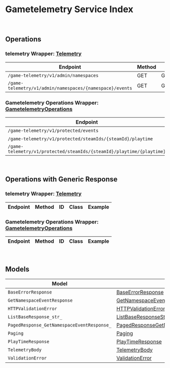[//]: # (This code is generated by tool. DO NOT EDIT.)

# Gametelemetry Service Index

&nbsp;

## Operations

### telemetry Wrapper:  [Telemetry](../../apis/AccelByte.Sdk.Api.Gametelemetry/Wrapper/Telemetry.cs)
| Endpoint | Method | ID | Class | Example |
|---|---|---|---|---|
| `/game-telemetry/v1/admin/namespaces` | GET | GetNamespacesGameTelemetryV1AdminNamespacesGet | [GetNamespacesGameTelemetryV1AdminNamespacesGet](../../apis/AccelByte.Sdk.Api.Gametelemetry/Operation/Telemetry/GetNamespacesGameTelemetryV1AdminNamespacesGet.cs) | [GetNamespacesGameTelemetryV1AdminNamespacesGet](../../samples/AccelByte.Sdk.Sample.Cli/ApiCommand/Gametelemetry/Telemetry/GetNamespacesGameTelemetryV1AdminNamespacesGet.cs) |
| `/game-telemetry/v1/admin/namespaces/{namespace}/events` | GET | GetEventsGameTelemetryV1AdminNamespacesNamespaceEventsGet | [GetEventsGameTelemetryV1AdminNamespacesNamespaceEventsGet](../../apis/AccelByte.Sdk.Api.Gametelemetry/Operation/Telemetry/GetEventsGameTelemetryV1AdminNamespacesNamespaceEventsGet.cs) | [GetEventsGameTelemetryV1AdminNamespacesNamespaceEventsGet](../../samples/AccelByte.Sdk.Sample.Cli/ApiCommand/Gametelemetry/Telemetry/GetEventsGameTelemetryV1AdminNamespacesNamespaceEventsGet.cs) |

### Gametelemetry Operations Wrapper:  [GametelemetryOperations](../../apis/AccelByte.Sdk.Api.Gametelemetry/Wrapper/GametelemetryOperations.cs)
| Endpoint | Method | ID | Class | Example |
|---|---|---|---|---|
| `/game-telemetry/v1/protected/events` | POST | ProtectedSaveEventsGameTelemetryV1ProtectedEventsPost | [ProtectedSaveEventsGameTelemetryV1ProtectedEventsPost](../../apis/AccelByte.Sdk.Api.Gametelemetry/Operation/GametelemetryOperations/ProtectedSaveEventsGameTelemetryV1ProtectedEventsPost.cs) | [ProtectedSaveEventsGameTelemetryV1ProtectedEventsPost](../../samples/AccelByte.Sdk.Sample.Cli/ApiCommand/Gametelemetry/GametelemetryOperations/ProtectedSaveEventsGameTelemetryV1ProtectedEventsPost.cs) |
| `/game-telemetry/v1/protected/steamIds/{steamId}/playtime` | GET | ProtectedGetPlaytimeGameTelemetryV1ProtectedSteamIdsSteamIdPlaytimeGet | [ProtectedGetPlaytimeGameTelemetryV1ProtectedSteamIdsSteamIdPlaytimeGet](../../apis/AccelByte.Sdk.Api.Gametelemetry/Operation/GametelemetryOperations/ProtectedGetPlaytimeGameTelemetryV1ProtectedSteamIdsSteamIdPlaytimeGet.cs) | [ProtectedGetPlaytimeGameTelemetryV1ProtectedSteamIdsSteamIdPlaytimeGet](../../samples/AccelByte.Sdk.Sample.Cli/ApiCommand/Gametelemetry/GametelemetryOperations/ProtectedGetPlaytimeGameTelemetryV1ProtectedSteamIdsSteamIdPlaytimeGet.cs) |
| `/game-telemetry/v1/protected/steamIds/{steamId}/playtime/{playtime}` | PUT | ProtectedUpdatePlaytimeGameTelemetryV1ProtectedSteamIdsSteamIdPlaytimePlaytimePut | [ProtectedUpdatePlaytimeGameTelemetryV1ProtectedSteamIdsSteamIdPlaytimePlaytimePut](../../apis/AccelByte.Sdk.Api.Gametelemetry/Operation/GametelemetryOperations/ProtectedUpdatePlaytimeGameTelemetryV1ProtectedSteamIdsSteamIdPlaytimePlaytimePut.cs) | [ProtectedUpdatePlaytimeGameTelemetryV1ProtectedSteamIdsSteamIdPlaytimePlaytimePut](../../samples/AccelByte.Sdk.Sample.Cli/ApiCommand/Gametelemetry/GametelemetryOperations/ProtectedUpdatePlaytimeGameTelemetryV1ProtectedSteamIdsSteamIdPlaytimePlaytimePut.cs) |


&nbsp;

## Operations with Generic Response

### telemetry Wrapper:  [Telemetry](../../apis/AccelByte.Sdk.Api.Gametelemetry/Wrapper/Telemetry.cs)
| Endpoint | Method | ID | Class | Example |
|---|---|---|---|---|

### Gametelemetry Operations Wrapper:  [GametelemetryOperations](../../apis/AccelByte.Sdk.Api.Gametelemetry/Wrapper/GametelemetryOperations.cs)
| Endpoint | Method | ID | Class | Example |
|---|---|---|---|---|


&nbsp;

## Models

| Model | Class |
|---|---|
| `BaseErrorResponse` | [BaseErrorResponse](../../apis/AccelByte.Sdk.Api.Gametelemetry/Model/BaseErrorResponse.cs) |
| `GetNamespaceEventResponse` | [GetNamespaceEventResponse](../../apis/AccelByte.Sdk.Api.Gametelemetry/Model/GetNamespaceEventResponse.cs) |
| `HTTPValidationError` | [HTTPValidationError](../../apis/AccelByte.Sdk.Api.Gametelemetry/Model/HTTPValidationError.cs) |
| `ListBaseResponse_str_` | [ListBaseResponseStr](../../apis/AccelByte.Sdk.Api.Gametelemetry/Model/ListBaseResponseStr.cs) |
| `PagedResponse_GetNamespaceEventResponse_` | [PagedResponseGetNamespaceEventResponse](../../apis/AccelByte.Sdk.Api.Gametelemetry/Model/PagedResponseGetNamespaceEventResponse.cs) |
| `Paging` | [Paging](../../apis/AccelByte.Sdk.Api.Gametelemetry/Model/Paging.cs) |
| `PlayTimeResponse` | [PlayTimeResponse](../../apis/AccelByte.Sdk.Api.Gametelemetry/Model/PlayTimeResponse.cs) |
| `TelemetryBody` | [TelemetryBody](../../apis/AccelByte.Sdk.Api.Gametelemetry/Model/TelemetryBody.cs) |
| `ValidationError` | [ValidationError](../../apis/AccelByte.Sdk.Api.Gametelemetry/Model/ValidationError.cs) |
